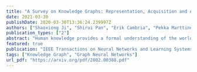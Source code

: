 ```yaml
---
title: "A Survey on Knowledge Graphs: Representation, Acquisition and Applications"
date: 2021-03-30
publishDate: 2020-03-30T13:36:24.239997Z
authors: ["Shaoxiong Ji", "Shirui Pan", "Erik Cambria", "Pekka Marttinen", "Philip S Yu"]
publication_types: ["2"]
abstract: "Human knowledge provides a formal understanding of the world. Knowledge graphs that represent structural relations between entities have become an increasingly popular research direction towards cognition and human-level intelligence. In this survey, we provide a comprehensive review on knowledge graph covering overall research topics about 1) knowledge graph representation learning, 2) knowledge acquisition and completion, 3) temporal knowledge graph, and 4) knowledge-aware applications, and summarize recent breakthroughs and perspective directions to facilitate future research. We propose a full-view categorization and new taxonomies on these topics. Knowledge graph embedding is organized from four aspects of representation space, scoring function, encoding models and auxiliary information. For knowledge acquisition, especially knowledge graph completion, embedding methods, path inference and logical rule reasoning are reviewed. We further explore several emerging topics including meta relational learning, commonsense reasoning, and temporal knowledge graphs. To facilitate future research on knowledge graphs, we also provide a curated collection of datasets and open-source libraries on different tasks. In the end, we have a thorough outlook on several promising research directions."
featured: true
publication: "IEEE Transactions on Neural Networks and Learning Systems"
tags: ["Knowledge Graph", "Graph Neural Networks"]
url_pdf: "https://arxiv.org/pdf/2002.00388.pdf"
---
```


